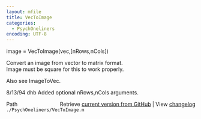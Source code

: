 ```yaml
---
layout: mfile
title: VecToImage
categories:
  - PsychOneliners
encoding: UTF-8
---
```


image = VecToImage(vec,[nRows,nCols])  

Convert an image from vector to matrix format.  
Image must be square for this to work properly.  

Also see ImageToVec.  

8/13/94     dhb     Added optional nRows,nCols arguments.  


<div class="code_header" style="text-align:right;">
  <span style="float:left;">Path&nbsp;&nbsp;</span> <span class="counter">Retrieve <a href=
  "https://raw.github.com/Psychtoolbox-3/Psychtoolbox-3/beta/./PsychOneliners/VecToImage.m">current version from GitHub</a> | View <a href=
  "https://github.com/Psychtoolbox-3/Psychtoolbox-3/commits/beta/./PsychOneliners/VecToImage.m">changelog</a></span>
</div>
<div class="code">
  <code>./PsychOneliners/VecToImage.m</code>
</div>
